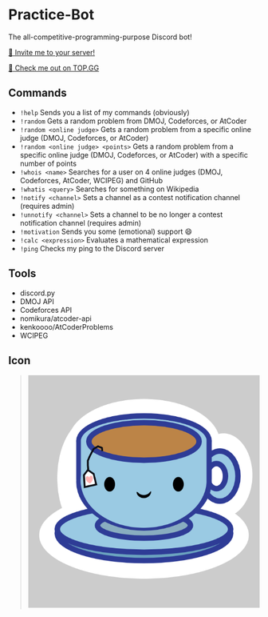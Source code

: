 # Practice-Bot
The all-competitive-programming-purpose Discord bot!

[🍵 Invite me to your server!](https://discordapp.com/api/oauth2/authorize?client_id=691416325557452861&permissions=0&scope=bot)

[👀 Check me out on TOP.GG](https://top.gg/bot/691416325557452861)

## Commands
 - `!help` Sends you a list of my commands (obviously)
 - `!random` Gets a random problem from DMOJ, Codeforces, or AtCoder
 - `!random <online judge>` Gets a random problem from a specific online judge (DMOJ, Codeforces, or AtCoder)
 - `!random <online judge> <points>` Gets a random problem from a specific online judge (DMOJ, Codeforces, or AtCoder) with a specific number of points
 - `!whois <name>` Searches for a user on 4 online judges (DMOJ, Codeforces, AtCoder, WCIPEG) and GitHub
 - `!whatis <query>` Searches for something on Wikipedia
 - `!notify <channel>` Sets a channel as a contest notification channel (requires admin)
 - `!unnotify <channel>` Sets a channel to be no longer a contest notification channel (requires admin)
 - `!motivation` Sends you some (emotional) support :smile:
 - `!calc <expression>` Evaluates a mathematical expression
 - `!ping` Checks my ping to the Discord server
  
## Tools
 - discord.py
 - DMOJ API
 - Codeforces API
 - nomikura/atcoder-api
 - kenkoooo/AtCoderProblems
 - WCIPEG

## Icon
> ![](tea_icon.png)
